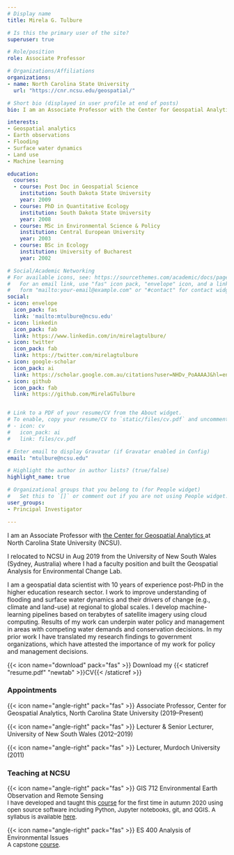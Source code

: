```yaml
---
# Display name
title: Mirela G. Tulbure

# Is this the primary user of the site?
superuser: true

# Role/position
role: Associate Professor

# Organizations/Affiliations
organizations:
- name: North Carolina State University
  url: "https://cnr.ncsu.edu/geospatial/"

# Short bio (displayed in user profile at end of posts)
bio: I am an Associate Professor with the Center for Geospatial Analytics <a href = "https://cnr.ncsu.edu/geospatial/"> website </a> at North Carolina State University (NCSU). 

interests: 
- Geospatial analytics
- Earth observations
- Flooding
- Surface water dynamics
- Land use
- Machine learning

education:
  courses:
  - course: Post Doc in Geospatial Science
    institution: South Dakota State University
    year: 2009
  - course: PhD in Quantitative Ecology
    institution: South Dakota State University
    year: 2008
  - course: MSc in Environmental Science & Policy
    institution: Central European University
    year: 2003
  - course: BSc in Ecology
    institution: University of Bucharest
    year: 2002

# Social/Academic Networking
# For available icons, see: https://sourcethemes.com/academic/docs/page-builder/#icons
#   For an email link, use "fas" icon pack, "envelope" icon, and a link in the
#   form "mailto:your-email@example.com" or "#contact" for contact widget.
social:
- icon: envelope
  icon_pack: fas
  link: 'mailto:mtulbure@ncsu.edu'
- icon: linkedin
  icon_pack: fab
  link: https://www.linkedin.com/in/mirelagtulbure/
- icon: twitter
  icon_pack: fab
  link: https://twitter.com/mirelagtulbure
- icon: google-scholar
  icon_pack: ai
  link: https://scholar.google.com.au/citations?user=NHDv_PoAAAAJ&hl=en
- icon: github
  icon_pack: fab
  link: https://github.com/MirelaGTulbure


# Link to a PDF of your resume/CV from the About widget.
# To enable, copy your resume/CV to `static/files/cv.pdf` and uncomment the lines below.
# - icon: cv
#   icon_pack: ai
#   link: files/cv.pdf

# Enter email to display Gravatar (if Gravatar enabled in Config)
email: "mtulbure@ncsu.edu"

# Highlight the author in author lists? (true/false)
highlight_name: true

# Organizational groups that you belong to (for People widget)
#   Set this to `[]` or comment out if you are not using People widget.
user_groups:
- Principal Investigator

---
```

I am an Associate Professor with <a href = "https://cnr.ncsu.edu/geospatial/"> the Center for Geospatial Analytics </a> at North Carolina State University (NCSU). 

I relocated to NCSU in Aug 2019 from the University of New South Wales (Sydney, Australia) where I had a faculty position and built the Geospatial Analysis for Environmental Change Lab. 

I am a geospatial data scientist with 10 years of experience post-PhD in the higher education
research sector. I work to improve understanding of flooding and surface water dynamics
and their drivers of change (e.g., climate and land-use) at regional to global scales. I develop
machine-learning pipelines based on terabytes of satellite imagery using cloud computing.
Results of my work can underpin water policy and management in areas with competing water demands and conservation decisions.  In my prior work I have translated my research findings to government organizations, which have attested the importance of my work for policy and management decisions.

{{< icon name="download" pack="fas" >}} Download my {{< staticref "resume.pdf" "newtab" >}}CV{{< /staticref >}}

### Appointments
{{< icon name="angle-right" pack="fas" >}} Associate Professor, Center for Geospatial Analytics, North Carolina State University (2019–Present)  

{{< icon name="angle-right" pack="fas" >}} Lecturer & Senior Lecturer, University of New South Wales (2012–2019)  

{{< icon name="angle-right" pack="fas" >}} Lecturer, Murdoch University (2011)


### Teaching at NCSU
{{< icon name="angle-right" pack="fas" >}} GIS 712 Environmental Earth Observation and Remote Sensing    
<span style="font-size:0.95em;">I have developed and taught this <a href = "https://www.coursicle.com/ncsu/courses/GIS/712/">course</a> for the first time in autumn 2020 using open source software including Python, Jupyter notebooks, git, and QGIS. A syllabus is available <a href= "https://drive.google.com/file/d/1ScJwfLYje7hvt1zpmTtuS8GzQk0GnvqR/view">here</a>. </span>  

{{< icon name="angle-right" pack="fas" >}} ES 400 Analysis of Environmental Issues    
<span style="font-size:0.95em;">A capstone <a href = "https://www.coursicle.com/ncsu/courses/ES/400/">course</a>. </span>  
